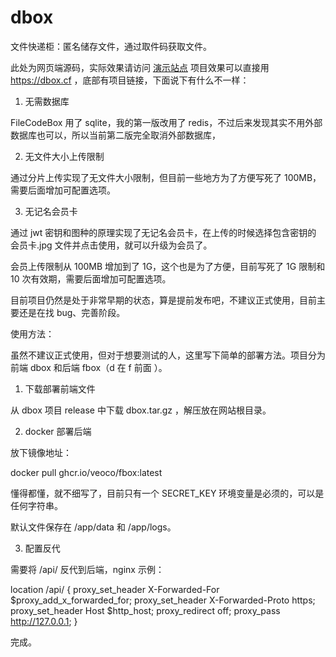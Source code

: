 # dbox

文件快递柜：匿名储存文件，通过取件码获取文件。

此处为网页端源码，实际效果请访问 [演示站点](https://dbox.cf/)
项目效果可以直接用 https://dbox.cf ，底部有项目链接，下面说下有什么不一样：

1. 无需数据库

FileCodeBox 用了 sqlite，我的第一版改用了 redis，不过后来发现其实不用外部数据库也可以，所以当前第二版完全取消外部数据库，

2. 无文件大小上传限制

通过分片上传实现了无文件大小限制，但目前一些地方为了方便写死了 100MB，需要后面增加可配置选项。

3. 无记名会员卡

通过 jwt 密钥和图种的原理实现了无记名会员卡，在上传的时候选择包含密钥的 会员卡.jpg 文件并点击使用，就可以升级为会员了。

会员上传限制从 100MB 增加到了 1G，这个也是为了方便，目前写死了 1G 限制和 10 次有效期，需要后面增加可配置选项。


目前项目仍然是处于非常早期的状态，算是提前发布吧，不建议正式使用，目前主要还是在找 bug、完善阶段。


使用方法：

虽然不建议正式使用，但对于想要测试的人，这里写下简单的部署方法。项目分为前端 dbox 和后端 fbox（d 在 f 前面 ）。

1. 下载部署前端文件

从 dbox 项目 release 中下载  dbox.tar.gz ，解压放在网站根目录。

2. docker 部署后端

放下镜像地址：

docker pull ghcr.io/veoco/fbox:latest


懂得都懂，就不细写了，目前只有一个 SECRET_KEY 环境变量是必须的，可以是任何字符串。

默认文件保存在 /app/data 和 /app/logs。

3. 配置反代

需要将 /api/ 反代到后端，nginx 示例：

location /api/ {
    proxy_set_header X-Forwarded-For $proxy_add_x_forwarded_for;
    proxy_set_header X-Forwarded-Proto https;
    proxy_set_header Host $http_host;
    proxy_redirect off;
    proxy_pass http://127.0.0.1;
}


完成。
